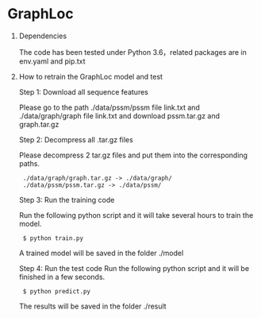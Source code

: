 # GraphLoc


1. Dependencies

    The code has been tested under Python 3.6，related packages are in env.yaml and pip.txt

2. How to retrain the GraphLoc model and test

    Step 1: Download all sequence features
    
    Please go to the path ./data/pssm/pssm file link.txt and ./data/graph/graph file link.txt and download pssm.tar.gz and graph.tar.gz

    Step 2: Decompress all .tar.gz files
    
    Please decompress 2 tar.gz files and put them into the corresponding paths.
    
        ./data/graph/graph.tar.gz -> ./data/graph/
        ./data/pssm/pssm.tar.gz -> ./data/pssm/

    Step 3: Run the training code
    
    Run the following python script and it will take several hours to train the model.

        $ python train.py

    A trained model will be saved in the folder ./model

    Step 4: Run the test code
    Run the following python script and it will be finished in a few seconds.

        $ python predict.py

    The results will be saved in the folder ./result
